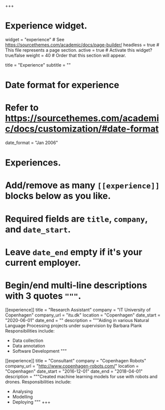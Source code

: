 +++
# Experience widget.
widget = "experience"  # See https://sourcethemes.com/academic/docs/page-builder/
headless = true  # This file represents a page section.
active = true  # Activate this widget? true/false
weight = 40  # Order that this section will appear.

title = "Experience"
subtitle = ""

# Date format for experience
#   Refer to https://sourcethemes.com/academic/docs/customization/#date-format
date_format = "Jan 2006"

# Experiences.
#   Add/remove as many `[[experience]]` blocks below as you like.
#   Required fields are `title`, `company`, and `date_start`.
#   Leave `date_end` empty if it's your current employer.
#   Begin/end multi-line descriptions with 3 quotes `"""`.
[[experience]]
  title = "Research Assistant"
  company = "IT University of Copenhagen"
  company_url = "itu.dk"
  location = "Copenhagen"
  date_start = "2020-06-01"
  date_end = ""
  description = """Aiding in various Natural Language Processing projects under supervision by Barbara Plank
  Responsibilities include:
  * Data collection
  * Data annotation
  * Software Development
  """

[[experience]]
  title = "Consultant"
  company = "Copenhagen Robots"
  company_url = "http://www.copenhagen-robots.com/"
  location = "Copenhagen"
  date_start = "2016-12-01"
  date_end = "2018-04-01"
  description = """Created machine learning models for use with robots and drones.
  Responsibilities include:
  * Analysing
  * Modelling
  * Deploying
  """
+++
